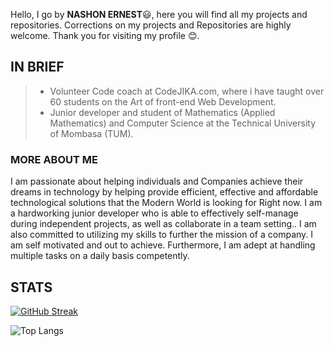 Hello,
I go by **NASHON ERNEST**😃, 
here you will find all my projects and repositories.
Corrections on my projects and Repositories are highly welcome.
Thank you for visiting my profile 😊.

## IN BRIEF

> - Volunteer Code coach at CodeJIKA.com, where i have taught over 60 students on the Art of front-end Web Development.
> - Junior developer and student of Mathematics (Applied Mathematics) and Computer Science at the Technical University of Mombasa (TUM).

### MORE ABOUT ME

I am passionate about helping individuals and Companies achieve their dreams in technology by helping provide efficient, effective and affordable technological solutions that the Modern World is looking for Right now.
I am a hardworking junior developer who is able to effectively self-manage during independent projects, as well as collaborate in a team setting.. I am also committed to utilizing my skills to further the mission of a company. I am self motivated and out to achieve. Furthermore, I am adept at handling multiple tasks on a daily basis competently.

## STATS

 [![GitHub Streak](https://streak-stats.demolab.com?user=ernestnash&theme=blueberry_duo&hide_border=true&date_format=j%20M%5B%20Y%5D)](https://git.io/streak-stats)

![Top Langs](https://github-readme-stats.vercel.app/api/top-langs/?username=ernestnash&hide_progress=false)
